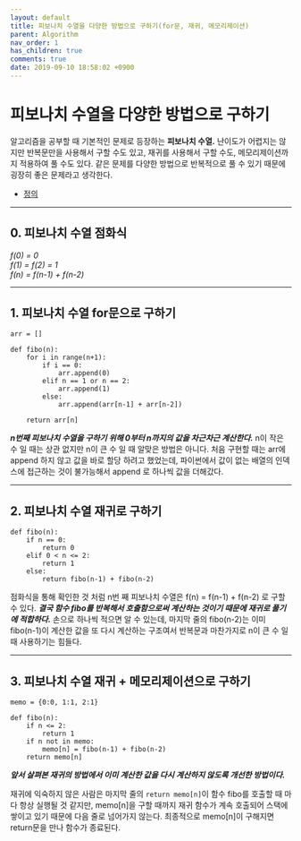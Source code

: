 ```yaml
---
layout: default
title: 피보나치 수열을 다양한 방법으로 구하기(for문, 재귀, 메모리제이션)
parent: Algorithm
nav_order: 1
has_children: true
comments: true
date: 2019-09-10 18:58:02 +0900
---
```


# 피보나치 수열을 다양한 방법으로 구하기

알고리즘을 공부할 때 기본적인 문제로 등장하는 **피보나치 수열.** 난이도가 어렵지는 않지만 반복문만을 사용해서 구할 수도 있고, 재귀를 사용해서 구할 수도, 메모리제이션까지 적용하여 풀 수도 있다. 같은 문제를 다양한 방법으로 반복적으로 풀 수 있기 때문에 굉장히 좋은 문제라고 생각한다.

- [정의](https://ko.wikipedia.org/wiki/%ED%94%BC%EB%B3%B4%EB%82%98%EC%B9%98_%EC%88%98)

---

## 0. 피보나치 수열 점화식

_f(0) = 0_ <br>
_f(1) = f(2) = 1_ <br>
_f(n) = f(n-1) + f(n-2)_ <br>

---

## 1. 피보나치 수열 for문으로 구하기

```
arr = []

def fibo(n):
    for i in range(n+1):
        if i == 0:
            arr.append(0)
        elif n == 1 or n == 2:
            arr.append(1)
        else:
            arr.append(arr[n-1] + arr[n-2])

    return arr[n]
```

**_n번째 피보나치 수열을 구하기 위해 0부터 n까지의 값을 차근차근 계산한다._** n이 작은 수 일 때는 상관 없지만 n이 큰 수 일 때 알맞은 방법은 아니다. 처음 구현할 때는 arr에 append 하지 않고 값을 바로 할당 하려고 했었는데, 파이썬에서 값이 없는 배열의 인덱스에 접근하는 것이 불가능해서 append 로 하나씩 값을 더해갔다.

---

## 2. 피보나치 수열 재귀로 구하기

```
def fibo(n):
    if n == 0:
        return 0
    elif 0 < n <= 2:
        return 1
    else:
        return fibo(n-1) + fibo(n-2)
```

점화식을 통해 확인한 것 처럼 n번 째 피보나치 수열은 f(n) = f(n-1) + f(n-2) 로 구할 수 있다. **_결국 함수 fibo를 반복해서 호출함으로써 계산하는 것이기 때문에 재귀로 풀기에 적합하다._** 손으로 하나씩 적으면 알 수 있는데, 마지막 줄의 fibo(n-2)는 이미 fibo(n-1)이 계산한 값을 또 다시 계산하는 구조여서 반복문과 마찬가지로 n이 큰 수 일 때 사용하기는 힘들다.

---

## 3. 피보나치 수열 재귀 + 메모리제이션으로 구하기

```
memo = {0:0, 1:1, 2:1}

def fibo(n):
    if n <= 2:
        return 1
    if n not in memo:
        memo[n] = fibo(n-1) + fibo(n-2)
    return memo[n]

```

**_앞서 살펴본 재귀의 방법에서 이미 계산한 값을 다시 계산하지 않도록 개선한 방법이다._** <br>

재귀에 익숙하지 않은 사람은 마지막 줄의 `return memo[n]`이 함수 fibo를 호출할 때 마다 항상 실행될 것 같지만, memo[n]을 구할 때까지 재귀 함수가 계속 호출되어 스택에 쌓이고 있기 때문에 다음 줄로 넘어가지 않는다. 최종적으로 memo[n]이 구해지면 return문을 만나 함수가 종료된다.
